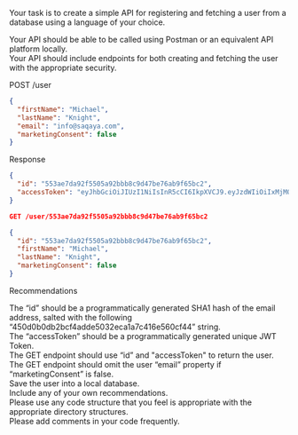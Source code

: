 Your task is to create a simple API for registering and fetching a user from a database using a language of your choice. <br> 



Your API should be able to be called using Postman or an equivalent API platform locally. <br> 
Your API should include endpoints for both creating and fetching the user with the appropriate security. <br> 


POST /user <br> 

```json
{
  "firstName": "Michael",
  "lastName": "Knight",
  "email": "info@saqaya.com",
  "marketingConsent": false
}
```

Response <br> 

```json
{
  "id": "553ae7da92f5505a92bbb8c9d47be76ab9f65bc2",
  "accessToken": "eyJhbGciOiJIUzI1NiIsInR5cCI6IkpXVCJ9.eyJzdWIiOiIxMjM0NTY3ODkwIiwibmFtZSI6IkpvaG4gRG9lIiwiaWF0IjoxNTE2MjM5MDIyfQ.SflKxwRJSMeKKF2QT4fwpMeJf36POk6yJV_adQssw5c"
}
```

```json
GET /user/553ae7da92f5505a92bbb8c9d47be76ab9f65bc2
```

```json
{
  "id": "553ae7da92f5505a92bbb8c9d47be76ab9f65bc2",
  "firstName": "Michael",
  "lastName": "Knight",
  "marketingConsent": false
}
```

Recommendations <br> 


The “id” should be a programmatically generated SHA1 hash of the email address, salted with the following “450d0b0db2bcf4adde5032eca1a7c416e560cf44” string. <br> 
The “accessToken” should be a programmatically generated unique JWT Token. <br> 
The GET endpoint should use “id” and "accessToken" to return the user. <br> 
The GET endpoint should omit the user “email” property if “marketingConsent” is false. <br> 
Save the user into a local database. <br> 
Include any of your own recommendations. <br> 
Please use any code structure that you feel is appropriate with the appropriate directory structures. <br> 
Please add comments in your code frequently. <br> 
